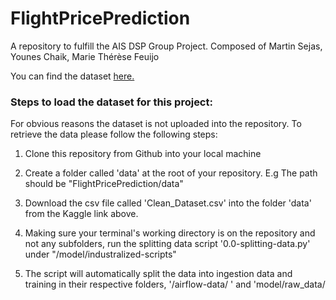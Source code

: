 # FlightPricePrediction
A repository to fulfill the AIS DSP Group Project. Composed of Martin Sejas, Younes Chaik, Marie Thérèse Feuijo

You can find the dataset  [here.](https://www.kaggle.com/datasets/shubhambathwal/flight-price-prediction)


### Steps to load the dataset for this project: 

For obvious reasons the dataset is not uploaded into the repository. To retrieve the data please follow the following steps:

1. Clone this repository from Github into your local machine

2. Create a folder called 'data' at the root of your repository. E.g The path should be "FlightPricePrediction/data"

3. Download the csv file called 'Clean_Dataset.csv' into the folder 'data' from the Kaggle link above. 

4. Making sure your terminal's working directory is on the repository and not any subfolders, run the splitting data script '0.0-splitting-data.py' under "/model/industralized-scripts"

5. The script will automatically split the data into ingestion data and training in their respective folders, '/airflow-data/ ' and 'model/raw_data/


